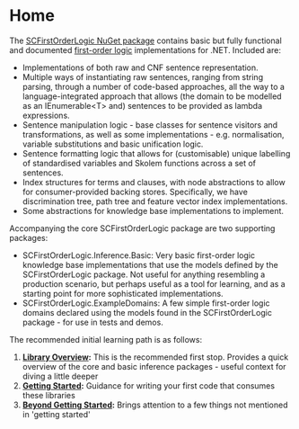 ﻿# Home

The [SCFirstOrderLogic NuGet package](https://www.nuget.org/packages/SCFirstOrderLogic) contains basic but fully functional and documented [first-order logic](https://en.wikipedia.org/wiki/First-order_logic) implementations for .NET.
Included are:

* Implementations of both raw and CNF sentence representation. 
* Multiple ways of instantiating raw sentences, ranging from string parsing, through a number of code-based approaches, all the way to a language-integrated approach that allows (the domain to be modelled as an IEnumerable&lt;T&gt; and) sentences to be provided as lambda expressions.
* Sentence manipulation logic - base classes for sentence visitors and transformations, as well as some implementations - e.g. normalisation, variable substitutions and basic unification logic.
* Sentence formatting logic that allows for (customisable) unique labelling of standardised variables and Skolem functions across a set of sentences.
* Index structures for terms and clauses, with node abstractions to allow for consumer-provided backing stores. Specifically, we have discrimination tree, path tree and feature vector index implementations.
* Some abstractions for knowledge base implementations to implement.

Accompanying the core SCFirstOrderLogic package are two supporting packages:

* SCFirstOrderLogic.Inference.Basic: Very basic first-order logic knowledge base implementations that use the models defined by the SCFirstOrderLogic package. Not useful for anything resembling a production scenario, but perhaps useful as a tool for learning, and as a starting point for more sophisticated implementations.
* SCFirstOrderLogic.ExampleDomains: A few simple first-order logic domains declared using the models found in the SCFirstOrderLogic package - for use in tests and demos.

The recommended initial learning path is as follows:

1. **[Library Overview](library-overview.md):** This is the recommended first stop. Provides a quick overview of the core and basic inference packages - useful context for diving a little deeper
1. **[Getting Started](getting-started.md):** Guidance for writing your first code that consumes these libraries
1. **[Beyond Getting Started](beyond-getting-started):** Brings attention to a few things not mentioned in 'getting started'
